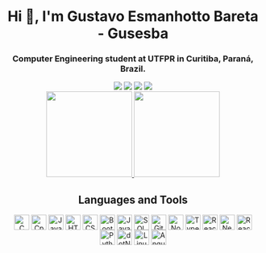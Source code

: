 <h1 align="center">Hi 👋, I'm Gustavo Esmanhotto Bareta - Gusesba</h1>
<h3 align="center">Computer Engineering student at UTFPR in Curitiba, Paraná, Brazil.</h3>

<div align="center">
  <a href = "mailto:gustavoesmanhotto@hotmail.com"><img src="https://img.shields.io/badge/Gmail-D14836?style=for-the-badge&logo=gmail&logoColor=white" target="_blank"></a>
  <a href="https://www.linkedin.com/in/gustavo-esmanhotto-bareta-76a208185/" target="_blank"><img src="https://img.shields.io/badge/-LinkedIn-%230077B5?style=for-the-badge&logo=linkedin&logoColor=white" target="_blank"></a> 
<!--   <a href="https://www.youtube.com/channel/UCLwKFhotdI5ff3-9Q6EpsZQ" target="_blank"><img src="https://img.shields.io/badge/YouTube-FF0000?style=for-the-badge&logo=youtube&logoColor=white" target="_blank"></a> -->
  <a href="https://www.instagram.com/gusesba/" target="_blank"><img src="https://img.shields.io/badge/-Instagram-%23E4405F?style=for-the-badge&logo=instagram&logoColor=white" target="_blank"></a>
  <a href="https://discordapp.com/users/gusesba" target="_blank"><img src="https://img.shields.io/badge/Discord-7289DA?style=for-the-badge&logo=discord&logoColor=white" target="_blank"></a>
</div>

<div align="center">
  <a href="https://github.com/gusesba">
  <img height="170em"  src="https://github-readme-stats.vercel.app/api?username=gusesba&show_icons=true&theme=dracula&include_all_commits=true&count_private=true"/>
  <img height="170em" src="https://github-readme-stats.vercel.app/api/top-langs/?username=gusesba&layout=compact&langs_count=7&theme=dracula"/>
  </a>
<div>

 ## Languages and Tools

<div style="display: inline_block">
  <img align="center" alt="C" height="30" src="https://img.shields.io/badge/C-00599C?style=for-the-badge&logo=c&logoColor=white"/>
  <img align="center" alt="Cpp" height="30" src="https://img.shields.io/badge/C%2B%2B-00599C?style=for-the-badge&logo=c%2B%2B&logoColor=white"/>
  <img align="center" alt="Java" height="30" src="https://img.shields.io/badge/Java-ED8B00?style=for-the-badge&logo=openjdk&logoColor=white"/>
  <img align="center" alt="HTML" height="30" src="https://img.shields.io/badge/HTML5-E34F26?style=for-the-badge&logo=html5&logoColor=white"/>
  <img align="center" alt="CSS" height="30" src="https://img.shields.io/badge/CSS3-1572B6?style=for-the-badge&logo=css3&logoColor=white"/>
  <img align="center" alt="Bootstrap" height="30" src="https://img.shields.io/badge/Bootstrap-563D7C?style=for-the-badge&logo=bootstrap&logoColor=white"/>
  <img align="center" alt="JavaScript" height="30" src="https://img.shields.io/badge/JavaScript-323330?style=for-the-badge&logo=javascript&logoColor=F7DF1E"/>
  <img align="center" alt="SQL" height="30" src="https://img.shields.io/badge/SQL-ED8B0?style=for-the-badge&logo=sql&logoColor=white"/>
  <img align="center" alt="Git" height="30" src="https://img.shields.io/badge/GIT-E44C30?style=for-the-badge&logo=git&logoColor=white"/>
  <img align="center" alt="NodeJS" height="30" src="https://img.shields.io/badge/Node.js-339933?style=for-the-badge&logo=nodedotjs&logoColor=white"/>
  <img align="center" alt="TypeScript" height="30" src="https://img.shields.io/badge/TypeScript-007ACC?style=for-the-badge&logo=typescript&logoColor=white"/>
  <img align="center" alt="React" height="30" src="https://img.shields.io/badge/React-20232A?style=for-the-badge&logo=react&logoColor=61DAFB"/> 
  <img align="center" alt="NextJS" height="30" src="https://img.shields.io/badge/next.js-000000?style=for-the-badge&logo=nextdotjs&logoColor=white"/>
  <img align="center" alt="ReactNative" height="30" src="https://img.shields.io/badge/React_Native-20232A?style=for-the-badge&logo=react&logoColor=61DAFB"/>
  <img align="center" alt="Python" height="30" src="https://img.shields.io/badge/Python-FFD43B?style=for-the-badge&logo=python&logoColor=blue"/>
  <img align="center" alt="dotNET" height="30" src="https://img.shields.io/badge/.NET-512BD4?style=for-the-badge&logo=dotnet&logoColor=white"/>
  <img align="center" alt="Linux" height="30" src="https://img.shields.io/badge/Linux-FCC624?style=for-the-badge&logo=linux&logoColor=black"/>  
  <img align="center" alt="Angular" height="30" src="https://img.shields.io/badge/Angular-ED8B0?style=for-the-badge&logo=sql&logoColor=white"/>
  
</div>
